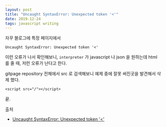 ```yaml
---
layout: post
title: "Uncaught SyntaxError: Unexpected token '<'"
date: 2019-12-24
tags: javascript writing
---
```


자꾸 블로그에 특정 페이지에서

```
Uncaught SyntaxError: Unexpected token '<'
```

이런 오류가 나서 확인해보니, `interpreter` 가 javascript 나 json 을 원하는데 html 를 줄 때, 저런 오류가 난다고 한다.

gitpage repository 전체에서 src 로 검색해보니 예제 중에 잘못 써진곳을 발견해서 삭제 했다.

```
<script src="/"></script>
```

끝.

출처
- [Uncaught SyntaxError: Unexpected token '<'](https://idiallo.com/javascript/uncaught-syntaxerror-unexpected-token#n)
